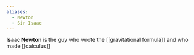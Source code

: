 ```yaml
---
aliases:
  - Newton
  - Sir Isaac
---
```

**Isaac Newton** is the guy who wrote the [[gravitational formula]] and who made [[calculus]]